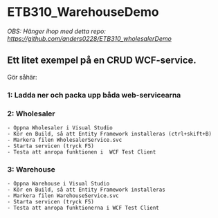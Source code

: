 # ETB310_WarehouseDemo
_OBS: Hänger ihop med detta repo:
https://github.com/anders0228/ETB310_wholesalerDemo_

## Ett litet exempel på en CRUD WCF-service. 

Gör såhär: 

### 1: Ladda ner och packa upp båda web-servicearna 


### 2: Wholesaler 
    - Öppna Wholesaler i Visual Studio 
    - Kör en Build, så att Entity Framework installeras (ctrl+skift+B)
    - Markera filen WholesalerService.svc 
    - Starta servicen (tryck F5) 
    - Testa att anropa funktionen i  WCF Test Client 

### 3: Warehouse 

    - Öppna Warehouse i Visual Studio 
    - Kör en Build, så att Entity Framework installeras
    - Markera filen WarehouseService.svc 
    - Starta servicen (tryck F5) 
    - Testa att anropa funktionerna i WCF Test Client 

 
